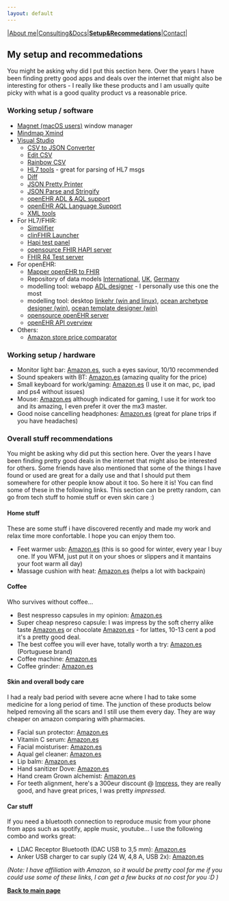 ```yaml
---
layout: default
---
```

|[About me](./about_me.html)|[Consulting&Docs](./certs.html)|[**Setup&Recommedations**](./recommend.html)|[Contact](./contact.html)|

## My setup and recommedations
You might be asking why did I put this section here. Over the years I have been finding pretty good apps and deals over the internet that might also be interesting for others - I really like these products and I am usually quite picky with what is a good quality product vs a reasonable price.

### Working setup / software
* [Magnet (macOS users)](https://apps.apple.com/us/app/magnet/id441258766?mt=12) window manager
* [Mindmap Xmind](https://www.xmind.net/download/xmind)
* [Visual Studio](https://code.visualstudio.com/)
  * [CSV to JSON Converter](https://marketplace.visualstudio.com/items?itemName=Chukwuamaka.csvtojson-converter)
  * [Edit CSV](https://marketplace.visualstudio.com/items?itemName=janisdd.vscode-edit-csv)
  * [Rainbow CSV](https://marketplace.visualstudio.com/items?itemName=mechatroner.rainbow-csv)
  * [HL7 tools](https://marketplace.visualstudio.com/items?itemName=RobHolme.hl7tools) - great for parsing of HL7 msgs
  * [Diff](https://marketplace.visualstudio.com/items?itemName=fabiospampinato.vscode-diff)
  * [JSON Pretty Printer](https://marketplace.visualstudio.com/items?itemName=euskadi31.json-pretty-printer)
  * [JSON Parse and Stringify](https://marketplace.visualstudio.com/items?itemName=nextfaze.json-parse-stringify)
  * [openEHR ADL & AQL support](https://marketplace.visualstudio.com/items?itemName=NedapHealthcare.openehr-adl-lsp)
  * [openEHR AQL Language Support](https://marketplace.visualstudio.com/items?itemName=DIPSAS.aql)
  * [XML tools](https://marketplace.visualstudio.com/items?itemName=DotJoshJohnson.xml)
* For HL7/FHIR:
  * [Simplifier](https://simplifier.net/)
  * [clinFHIR Launcher](http://clinfhir.com/)
  * [Hapi test panel](https://hapifhir.github.io/hapi-hl7v2/hapi-testpanel/)
  * [opensource FHIR HAPI server](https://github.com/hapifhir/hapi-fhir-jpaserver-starter)
  * [FHIR R4 Test server](https://hapi.fhir.org/baseR4/swagger-ui/)
* For openEHR:
  * [Mapper openEHR to FHIR](http://143.47.229.90:8080/openehr2fhir/)
  * Repository of data models [International](https://ckm.openehr.org/ckm/), [UK](https://ckm.apperta.org/ckm/), [Germany](https://ckm.highmed.org/ckm/)
  * modelling tool: webapp [ADL designer](https://tools.openehr.org/designer) - I personally use this one the most
  * modelling tool: desktop [linkehr (win and linux)](https://linkehr.veratech.es/getlinkehr.html), [ocean archetype designer (win)](https://oceanhealthsystems.com/software/archetype-editor), [ocean template designer (win)](https://oceanhealthsystems.com/software/template-designer)
  * [opensource openEHR server](https://github.com/ehrbase/ehrbase)
  * [openEHR API overview](https://specifications.openehr.org/releases/ITS-REST/latest/ehr.html)
* Others:
  * [Amazon store price comparator](https://tropicalprice.com/)


### Working setup / hardware
* Monitor light bar: [Amazon.es](https://amzn.to/3IjILG9), such a eyes saviour, 10/10 recommended
* Sound speakers with BT: [Amazon.es](https://amzn.to/3HYi4pm) (amazing quality for the price)
* Small keyboard for work/gaming: [Amazon.es](https://amzn.to/3SOlKyz) (I use it on mac, pc, ipad and ps4 without issues)
* Mouse: [Amazon.es](https://amzn.to/3YthlTY) although indicated for gaming, I use it for work too and its amazing, I even prefer it over the mx3 master.
* Good noise cancelling headphones: [Amazon.es](https://amzn.to/3XwC48a) (great for plane trips if you have headaches)



### Overall stuff recommendations
You might be asking why did put this section here. Over the years I have been finding pretty good deals in the internet that might also be interested for others. Some friends have also mentioned that some of the things I have found or used are great for a daily use and that I should put them somewhere for other people know about it too. So here it is! You can find some of these in the following links. This section can be pretty random, can go from tech stuff to homie stuff or even skin care :)

#### Home stuff
These are some stuff i have discovered recently and made my work and relax time more confortable. I hope you can enjoy them too.
* Feet warmer usb: [Amazon.es](https://amzn.to/3IgUsfV) (this is so good for winter, every year I buy one. If you WFM, just put it on your shoes or slippers and it mantains your foot warm all day)
* Massage cushion with heat: [Amazon.es](https://amzn.to/3YKOpXr) (helps a lot with backpain)

#### Coffee
Who survives without coffee...
* Best nespresso capsules in my opinion: [Amazon.es](https://amzn.to/3OOt4bN)
* Super cheap nespreso capsule: I was impress by the soft cherry alike taste [Amazon.es](https://amzn.to/3E3Tan2) or chocolate [Amazon.es](https://amzn.to/3jMh0wR) - for lattes, 10-13 cent a pod it's a pretty good deal.
* The best coffee you will ever have, totally worth a try: [Amazon.es](https://amzn.to/3RWs8nl) (Portuguese brand) 
* Coffee machine: [Amazon.es](https://amzn.to/3xiap05)
* Coffee grinder: [Amazon.es](https://amzn.to/3HXe8F7)

#### Skin and overall body care
I had a realy bad period with severe acne where I had to take some medicine for a long period of time. The junction of these products below helped removing all the scars and I still use them every day. They are way cheaper on amazon comparing with pharmacies.
* Facial sun protector: [Amazon.es](https://amzn.to/3IjgMq9)
* Vitamin C serum: [Amazon.es](https://amzn.to/3DZpTtC)
* Facial moisturiser: [Amazon.es](https://amzn.to/3Ynry4m)
* Aqual gel cleaner: [Amazon.es](https://amzn.to/3lxxiKr)
* Lip balm: [Amazon.es](https://amzn.to/3XqQR4j)
* Hand sanitizer Dove: [Amazon.es](https://amzn.to/3jTAhfH)
* Hand cream Grown alchemist: [Amazon.es](https://amzn.to/3lraqMt)
* For teeth alignment, here's a 300eur discount @ [Impress](https://smile2impress.com/pt/special/referral/?code=UM9-4UO-SFO&referral_source=mobile), they are really good, and have great prices, I was pretty _impressed._ 

#### Car stuff
If you need a bluetooth connection to reproduce music from your phone from apps such as spotify, apple music, youtube... I use the following combo and works great:
* LDAC Receptor Bluetooth (DAC USB to 3,5 mm): [Amazon.es](https://amzn.to/3KbHItc)
* Anker USB charger to car suply (24 W, 4,8 A, USB 2x): [Amazon.es]( https://amzn.to/3Xs62Ko)

_(Note: I have affiliation with Amazon, so it would be pretty cool for me if you could use some of these links, I can get a few bucks at no cost for you :D )_


[**Back to main page**](./)
